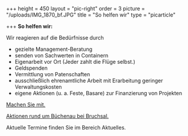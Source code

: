 +++
height = 450
layout = "pic-right"
order = 3
picture = "/uploads/IMG_1870_bf.JPG"
title = "So helfen wir"
type = "picarticle"

+++
**So helfen wir:**

Wir reagieren auf die Bedürfnisse durch

* gezielte Management-Beratung
* senden von Sachwerten in Containern
* Eigenarbeit vor Ort (Jeder zahlt die Flüge selbst.)
* Geldspenden
* Vermittlung von Patenschaften
* ausschließlich ehrenamtliche Arbeit mit Erarbeitung geringer Verwaltungskosten
* eigene Aktionen (u. a. Feste, Basare) zur Finanzierung von Projekten

[Machen Sie mit.](/helfen/mitarbeit "Link Mitarbeit")

[Aktionen rund um Büchenau bei Bruchsal. ](./aktionen-buechenau "Link Aktionen Büchenau")

Aktuelle Termine finden Sie im Bereich Aktuelles.